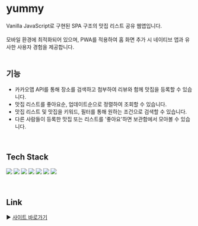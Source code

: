 # yummy

Vanilla JavaScript로 구현된 SPA 구조의 맛집 리스트 공유 웹앱입니다. <br/><br/>
모바일 환경에 최적화되어 있으며, PWA를 적용하여 홈 화면 추가 시 네이티브 앱과 유사한 사용자 경험을 제공합니다.<br/><br/>

## 기능

- 카카오맵 API를 통해 장소를 검색하고 첨부하여 리뷰와 함께 맛집을 등록할 수 있습니다.
- 맛집 리스트를 좋아요순, 업데이트순으로 정렬하여 조회할 수 있습니다.
- 맛집 리스트 및 맛집을 키워드, 필터를 통해 원하는 조건으로 검색할 수 있습니다.
- 다른 사람들이 등록한 맛집 또는 리스트를 '좋아요'하면 보관함에서 모아볼 수 있습니다.

<br/>

## Tech Stack

<img src="https://img.shields.io/badge/Javascript-F7DF1E?style=for-the-badge&logo=Javascript&logoColor=black"> <img src="https://img.shields.io/badge/TailwindCSS-06B6D4?style=for-the-badge&logo=TailwindCSS&logoColor=white"> <img src="https://img.shields.io/badge/Firebase-FFCA28?style=for-the-badge&logo=Firebase&logoColor=white"> <img src="https://img.shields.io/badge/Algolia-003DFF?style=for-the-badge&logo=Algolia&logoColor=white"> 
<img src="https://img.shields.io/badge/Jest-C21325?style=for-the-badge&logo=Jest&logoColor=white"> <img src="https://img.shields.io/badge/Webpack-8DD6F9?style=for-the-badge&logo=Webpack&logoColor=black"> <img src="https://img.shields.io/badge/Babel-F9DC3E?style=for-the-badge&logo=Babel&logoColor=black">

<br/>

## Link
▶️ [사이트 바로가기](https://yummy-b566a.web.app/)
